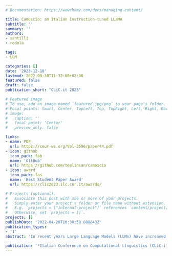 ```yaml
---
# Documentation: https://wowchemy.com/docs/managing-content/

title: Camoscio: an Italian Instruction-tuned LLaMA
subtitle: ''
summary: ''
authors:
- santilli
- rodola

tags:
- LLM

categories: []
date: '2023-12-18'
lastmod: 2022-09-30T11:32:00+02:00
featured: false
draft: false
publication_short: "CLiC-it 2023"

# Featured image
# To use, add an image named `featured.jpg/png` to your page's folder.
# Focal points: Smart, Center, TopLeft, Top, TopRight, Left, Right, BottomLeft, Bottom, BottomRight.
# image:
#   caption: ''
#   focal_point: 'Center'
#   preview_only: false

links:
- name: PDF
  url: https://ceur-ws.org/Vol-3596/paper44.pdf
- icon: github
  icon_pack: fab
  name: 'GitHub'
  url: https://github.com/teelinsan/camoscio
- icon: award
  icon_pack: fas
  name: 'Best Student Paper Award'
  url: https://clic2023.ilc.cnr.it/awards/

# Projects (optional).
#   Associate this post with one or more of your projects.
#   Simply enter your project's folder or file name without extension.
#   E.g. `projects = ["internal-project"]` references `content/project/deep-learning/index.md`.
#   Otherwise, set `projects = []`.
projects: []
publishDate: '2022-04-28T10:30:59.888843Z'
publication_types:
- '1'
abstract: 'In recent years Large Language Models (LLMs) have increased the state of the art on several natural language processing tasks. However, their accessibility is often limited to paid API services, posing challenges for researchers in conducting extensive investigations. On the other hand, while some open-source models have been proposed by the community, they are typically English-centric or multilingual without a specific adaptation for the Italian language. In an effort to democratize the available and open resources for the Italian language, in this paper we introduce Camoscio: a language model specifically tuned to follow users' prompts in Italian. Specifically, we finetuned the smallest variant of LLaMA (7b) with LoRA on a corpus of instruction prompts translated to Italian via ChatGPT. Results indicate that the model's zero-shot performance on various downstream tasks in Italian competes favorably with existing models specifically finetuned for those tasks. All the artifacts (code, dataset, model) are released to the community.'

publication: '*Italian Conference on Computational Linguistics (CLiC-it 2023)*'
---
```

